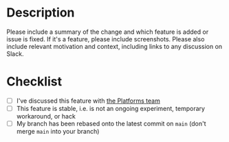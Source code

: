 # Description

Please include a summary of the change and which feature is added or issue is fixed. If it's a feature, please include screenshots. Please also include relevant motivation and context, including links to any discussion on Slack.

# Checklist

- [ ] I've discussed this feature with [the Platforms team](https://financialtimes.enterprise.slack.com/archives/C3TJ6KXEU)
- [ ] This feature is stable, i.e. is not an ongoing experiment, temporary workaround, or hack
- [ ] My branch has been rebased onto the latest commit on `main` (don't merge `main` into your branch)
